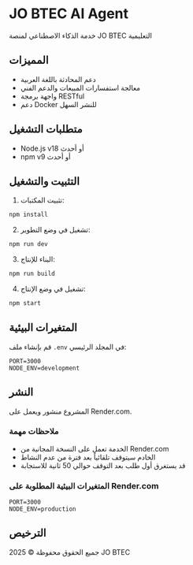 # JO BTEC AI Agent

خدمة الذكاء الاصطناعي لمنصة JO BTEC التعليمية

## المميزات
- دعم المحادثة باللغة العربية
- معالجة استفسارات المبيعات والدعم الفني
- واجهة برمجة RESTful
- دعم Docker للنشر السهل

## متطلبات التشغيل
- Node.js v18 أو أحدث
- npm v9 أو أحدث

## التثبيت والتشغيل

1. تثبيت المكتبات:
```bash
npm install
```

2. تشغيل في وضع التطوير:
```bash
npm run dev
```

3. البناء للإنتاج:
```bash
npm run build
```

4. تشغيل في وضع الإنتاج:
```bash
npm start
```

## المتغيرات البيئية
قم بإنشاء ملف `.env` في المجلد الرئيسي:
```
PORT=3000
NODE_ENV=development
```

## النشر
المشروع منشور ويعمل على Render.com. 

### ملاحظات مهمة
- الخدمة تعمل على النسخة المجانية من Render.com
- الخادم سيتوقف تلقائياً بعد فترة من عدم النشاط
- قد يستغرق أول طلب بعد التوقف حوالي 50 ثانية للاستجابة

### المتغيرات البيئية المطلوبة على Render.com
```
PORT=3000
NODE_ENV=production
```

## الترخيص
جميع الحقوق محفوظة © 2025 JO BTEC
